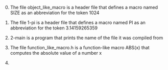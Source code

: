 0. The file object_like_macro is a header file that defines a macro named SIZE
 as an abbreviation for the token 1024

1. The file 1-pi is a header file that defines a macro named PI as an abbreviation for
 the token 3.14159265359

2. 2-main is a program that prints the name of the file it was compiled from

3. The file function_like_macro.h is a function-like macro ABS(x)
 that computes the absolute value of a number x

4. 
